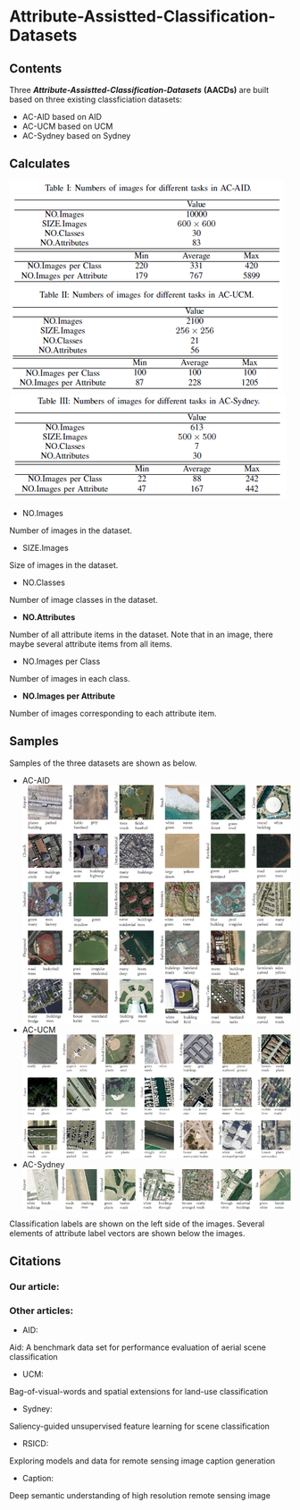 # Attribute-Assistted-Classification-Datasets
## Contents
Three ***Attribute-Assistted-Classification-Datasets*** **(AACDs)** are built based on three existing classficiation datasets:
- AC-AID based on AID
- AC-UCM based on UCM
- AC-Sydney based on Sydney

## Calculates
![AID](https://github.com/CrazyStoneonRoad/Attribute-Assistted-Classification-Datasets/blob/master/AC-AID/AC-AID-CHART.png)
![UCM](https://github.com/CrazyStoneonRoad/Attribute-Assistted-Classification-Datasets/blob/master/AC-UCM/AC-UCM-CHART.png)
![SYD](https://github.com/CrazyStoneonRoad/Attribute-Assistted-Classification-Datasets/blob/master/AC-Sydney/AC-Sydney-CHART.png)


- NO.Images

Number of images in the dataset.

- SIZE.Images

Size of images in the dataset.

- NO.Classes

Number of image classes in the dataset.

- **NO.Attributes**

Number of all attribute items in the dataset. 
Note that in an image, there maybe several attribute items from all items.

- NO.Images per Class

Number of images in each class.

- **NO.Images per Attribute**

Number of images corresponding to each attribute item.


## Samples
Samples of the three datasets are shown as below.
- AC-AID
![aid](https://github.com/CrazyStoneonRoad/Attribute-Assistted-Classification-Datasets/blob/master/AC-AID/AC-AID-2r.png)
- AC-UCM
![ucm](https://github.com/CrazyStoneonRoad/Attribute-Assistted-Classification-Datasets/blob/master/AC-UCM/AC-UCM-2r.png)
- AC-Sydney
![sydney](https://github.com/CrazyStoneonRoad/Attribute-Assistted-Classification-Datasets/blob/master/AC-Sydney/AC-Sydney-2r.png)

Classification labels are shown on the left side of the images. 
Several elements of attribute label vectors are shown below the images.



## Citations
### Our article:

### Other articles:
- AID: 

Aid: A benchmark data set for performance evaluation of aerial scene classification

- UCM: 

Bag-of-visual-words and spatial extensions for land-use classification

- Sydney: 

Saliency-guided unsupervised feature learning for scene classification

- RSICD: 

Exploring models and data for remote sensing image caption generation

- Caption: 

Deep semantic understanding of high resolution remote sensing image

